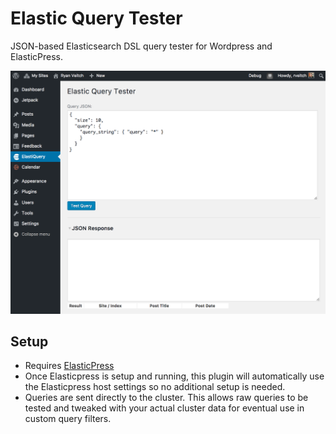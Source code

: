 # Elastic Query Tester
JSON-based Elasticsearch DSL query tester for Wordpress and ElasticPress.

![screenshot](https://raw.githubusercontent.com/rveitch/elastiquery-tester/master/assets/screenshot.png)

## Setup
- Requires [ElasticPress](https://wordpress.org/plugins/elasticpress/)
- Once Elasticpress is setup and running, this plugin will automatically use the Elasticpress host settings so no additional setup is needed.
- Queries are sent directly to the cluster.  This allows raw queries to be tested and tweaked with your actual cluster data for eventual use in custom query filters.
